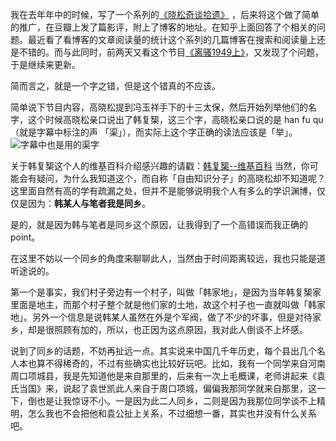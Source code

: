 
我在去年年中的时候，写了一个系列的[《晓松奇谈拾遗》](http://hktkdy.com/tags/%E6%99%93%E6%9D%BE%E5%A5%87%E8%B0%88/) ，后来将这个做了简单的推广，在豆瓣上发了篇影评，附上了博客的地址。在知乎上面回答了个相关的问题。最近看了看博客的文章阅读量的统计这个系列的几篇博客在搜索和阅读量上还是不错的。而与此同时，前两天又看这个节目[《离骚1949上》](http://www.iqiyi.com/v_19rrnx0iyc.html)，又发现了个问题，于是继续来更新。

简而言之，就是一个字之错，但是这个错真的不应该。


简单说下节目内容，高晓松提到冯玉祥手下的十三太保，然后开始列举他们的名字，这个时候高晓松亲口说出了韩复榘，这三个字，高晓松亲口说的是 han fu qu（就是字幕中标注的声 「渠」），而实际上这个字正确的读法应该是「举」。
![字幕中也是用的渠字](http://hktkdy.qiniudn.com/xiaosong.jpg)


关于韩复榘这个人的维基百科介绍感兴趣的请戳：[韩复榘--维基百科](https://zh.wikipedia.org/zh-cn/%E9%9F%93%E5%BE%A9%E6%A6%98)
当然，你可能会有疑问，为什么我知道这个，而自称「自由知识分子」的高晓松却不知道呢？这里面自然有高的学有疏漏之处，但并不是能够说明我个人有多么的学识渊博，仅仅是因为：**韩某人与笔者我是同乡**。

是的，就是因为韩与笔者是同乡这个原因，让我得到了一个高错误而我正确的point。

在这里不妨以一个同乡的角度来聊聊此人，当然由于时间距离较远，我也只能是道听途说的。

第一个是事实，我们村子旁边有一个村子，叫做「韩家地」，是因为当年韩复榘家里面是地主，而那个村子整个就是他们家的土地，故这个村子也一直就叫做「韩家地」。另外一个信息是说韩某人虽然在外是个军阀，做了不少的坏事，但是对待家乡，却是很照顾有加的，所以，也正因为这点原因，我对此人倒谈不上坏感。

说到了同乡的话题，不妨再扯远一点。其实说来中国几千年历史，每个县出几个名人本也算不得稀奇的，不过有些确实也比较好玩吧。比如，我有一个同学来自河南周口项城县，我是先知道他是来自那里的，后来有一次上毛概课，老师讲起来《袁氏当国》来，说起了袁世凯此人来自于周口项城，偏偏我那同学就来自那里，这一下，倒也是让我惊讶不小。一是因为此二人同乡，二则是因为我那位同学谈不上精明，怎么我也不会把他和袁公扯上关系，不过细想一番，其实也并没有什么关系吧。

